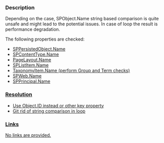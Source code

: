 ﻿---
Title: Unsafe SPObject.Name == <string> comparison
FileName: resp510235.html
---

### Description
Depending on the case, SPObject.Name string based comparison is quite unsafe and might lead to the potential issues. In case of loop the result is performance degradation.

The following properties are checked:

- [SPPersistedObject.Name](https://msdn.microsoft.com/en-us/library/microsoft.sharepoint.administration.sppersistedobject.name.aspx)
- [SPContentType.Name](https://msdn.microsoft.com/en-us/library/office/microsoft.sharepoint.spcontenttype.name.aspx)
- [PageLayout.Name](https://msdn.microsoft.com/en-us/library/microsoft.sharepoint.publishing.pagelayout.name.aspx)
- [SPListItem.Name](https://msdn.microsoft.com/en-us/library/office/microsoft.sharepoint.splistitem.name.aspx)
- [TaxonomyItem.Name (perform Group and Term checks)](https://msdn.microsoft.com/en-us/library/microsoft.sharepoint.taxonomy.taxonomyitem.name.aspx)
- [SPWeb.Name](https://msdn.microsoft.com/en-us/library/office/microsoft.sharepoint.spweb.name.aspx)
- [SPPrincipal.Name](https://msdn.microsoft.com/en-us/library/office/microsoft.sharepoint.spprincipal.name.aspx)

<a href="_samples/AvoidSPObjectNameStringComparison-InappropriateComparison.sample-ref" />

### Resolution
- Use Object.ID instead or other key property
- Git rid of string comparison in loop

### Links
No links are provided.